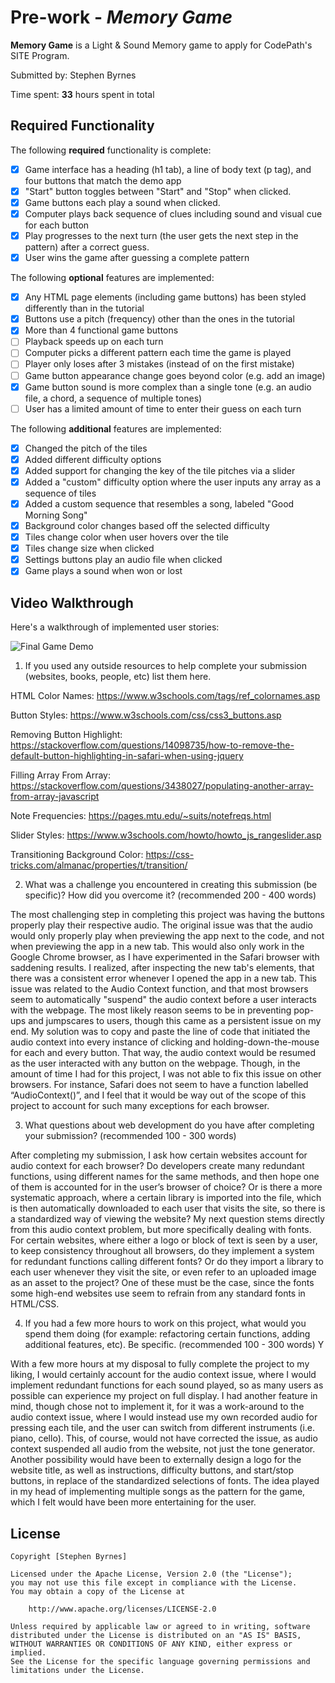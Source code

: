 # Pre-work - *Memory Game*

**Memory Game** is a Light & Sound Memory game to apply for CodePath's SITE Program. 

Submitted by: Stephen Byrnes

Time spent: **33** hours spent in total

## Required Functionality

The following **required** functionality is complete:

* [x] Game interface has a heading (h1 tab), a line of body text (p tag), and four buttons that match the demo app
* [x] "Start" button toggles between "Start" and "Stop" when clicked. 
* [x] Game buttons each play a sound when clicked. 
* [x] Computer plays back sequence of clues including sound and visual cue for each button
* [x] Play progresses to the next turn (the user gets the next step in the pattern) after a correct guess. 
* [x] User wins the game after guessing a complete pattern

The following **optional** features are implemented:

* [x] Any HTML page elements (including game buttons) has been styled differently than in the tutorial
* [x] Buttons use a pitch (frequency) other than the ones in the tutorial
* [x] More than 4 functional game buttons
* [ ] Playback speeds up on each turn
* [ ] Computer picks a different pattern each time the game is played
* [ ] Player only loses after 3 mistakes (instead of on the first mistake)
* [ ] Game button appearance change goes beyond color (e.g. add an image)
* [x] Game button sound is more complex than a single tone (e.g. an audio file, a chord, a sequence of multiple tones)
* [ ] User has a limited amount of time to enter their guess on each turn

The following **additional** features are implemented:

- [x] Changed the pitch of the tiles
- [x] Added different difficulty options
- [x] Added support for changing the key of the tile pitches via a slider
- [x] Added a "custom" difficulty option where the user inputs any array as a sequence of tiles
- [x] Added a custom sequence that resembles a song, labeled "Good Morning Song"
- [x] Background color changes based off the selected difficulty
- [x] Tiles change color when user hovers over the tile
- [x] Tiles change size when clicked
- [x] Settings buttons play an audio file when clicked
- [x] Game plays a sound when won or lost

## Video Walkthrough

Here's a walkthrough of implemented user stories:

<img src='https://i.imgur.com/fNddAX0.gif' title='Final Game Demo' width='' alt='Final Game Demo' />

1. If you used any outside resources to help complete your submission (websites, books, people, etc) list them here. 

HTML Color Names: https://www.w3schools.com/tags/ref_colornames.asp

Button Styles: https://www.w3schools.com/css/css3_buttons.asp

Removing Button Highlight: https://stackoverflow.com/questions/14098735/how-to-remove-the-default-button-highlighting-in-safari-when-using-jquery

Filling Array From Array: https://stackoverflow.com/questions/3438027/populating-another-array-from-array-javascript

Note Frequencies: https://pages.mtu.edu/~suits/notefreqs.html

Slider Styles: https://www.w3schools.com/howto/howto_js_rangeslider.asp

Transitioning Background Color: https://css-tricks.com/almanac/properties/t/transition/

2. What was a challenge you encountered in creating this submission (be specific)? How did you overcome it? (recommended 200 - 400 words) 

The most challenging step in completing this project was having the buttons properly play their respective audio. The original issue was that the audio would only properly play when previewing the app next to the code, and not when previewing the app in a new tab. This would also only work in the Google Chrome browser, as I have experimented in the Safari browser with saddening results. I realized, after inspecting the new tab's elements, that there was a consistent error whenever I opened the app in a new tab. This issue was related to the Audio Context function, and that most browsers seem to automatically "suspend" the audio context before a user interacts with the webpage. The most likely reason seems to be in preventing pop-ups and jumpscares to users, though this came as a persistent issue on my end. My solution was to copy and paste the line of code that initiated the audio context into every instance of clicking and holding-down-the-mouse for each and every button. That way, the audio context would be resumed as the user interacted with any button on the webpage. Though, in the amount of time I had for this project, I was not able to fix this issue on other browsers. For instance, Safari does not seem to have a function labelled “AudioContext()”, and I feel that it would be way out of the scope of this project to account for such many exceptions for each browser.


3. What questions about web development do you have after completing your submission? (recommended 100 - 300 words)

After completing my submission, I ask how certain websites account for audio context for each browser? Do developers create many redundant functions, using different names for the same methods, and then hope one of them is accounted for in the user’s browser of choice? Or is there a more systematic approach, where a certain library is imported into the file, which is then automatically downloaded to each user that visits the site, so there is a standardized way of viewing the website? My next question stems directly from this audio context problem, but more specifically dealing with fonts. For certain websites, where either a logo or block of text is seen by a user, to keep consistency throughout all browsers, do they implement a system for redundant functions calling different fonts? Or do they import a library to each user whenever they visit the site, or even refer to an uploaded image as an asset to the project? One of these must be the case, since the fonts some high-end websites use seem to refrain from any standard fonts in HTML/CSS. 

4. If you had a few more hours to work on this project, what would you spend them doing (for example: refactoring certain functions, adding additional features, etc). Be specific. (recommended 100 - 300 words) Y

With a few more hours at my disposal to fully complete the project to my liking, I would certainly account for the audio context issue, where I would implement redundant functions for each sound played, so as many users as possible can experience my project on full display. I had another feature in mind, though chose not to implement it, for it was a work-around to the audio context issue, where I would instead use my own recorded audio for pressing each tile, and the user can switch from different instruments (i.e. piano, cello). This, of course, would not have corrected the issue, as audio context suspended all audio from the website, not just the tone generator. Another possibility would have been to externally design a logo for the website title, as well as instructions, difficulty buttons, and start/stop buttons, in replace of the standardized selections of fonts. The idea played in my head of implementing multiple songs as the pattern for the game, which I felt would have been more entertaining for the user.

## License

    Copyright [Stephen Byrnes]

    Licensed under the Apache License, Version 2.0 (the "License");
    you may not use this file except in compliance with the License.
    You may obtain a copy of the License at

        http://www.apache.org/licenses/LICENSE-2.0

    Unless required by applicable law or agreed to in writing, software
    distributed under the License is distributed on an "AS IS" BASIS,
    WITHOUT WARRANTIES OR CONDITIONS OF ANY KIND, either express or implied.
    See the License for the specific language governing permissions and
    limitations under the License.